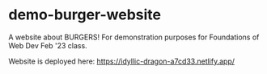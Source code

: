 # demo-burger-website

A website about BURGERS! For demonstration purposes for Foundations of Web Dev Feb '23 class.

Website is deployed here: https://idyllic-dragon-a7cd33.netlify.app/
